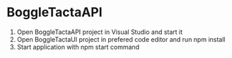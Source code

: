 # BoggleTactaAPI

1. Open BoggleTactaAPI project in Visual Studio and start it
2. Open BoggleTactaUI project in prefered code editor and run npm install
3. Start application with npm start command
